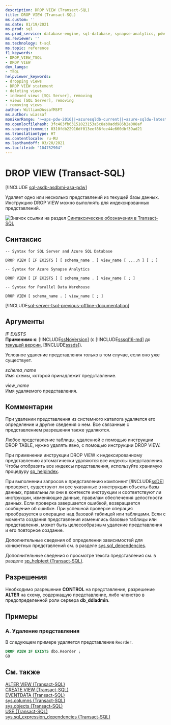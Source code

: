 ```yaml
---
description: DROP VIEW (Transact-SQL)
title: DROP VIEW (Transact-SQL)
ms.custom: ''
ms.date: 01/19/2021
ms.prod: sql
ms.prod_service: database-engine, sql-database, synapse-analytics, pdw
ms.reviewer: ''
ms.technology: t-sql
ms.topic: reference
f1_keywords:
- DROP_VIEW_TSQL
- DROP VIEW
dev_langs:
- TSQL
helpviewer_keywords:
- dropping views
- DROP VIEW statement
- deleting views
- indexed views [SQL Server], removing
- views [SQL Server], removing
- removing views
author: WilliamDAssafMSFT
ms.author: wiassaf
monikerRange: '>=aps-pdw-2016||=azuresqldb-current||=azure-sqldw-latest||>=sql-server-2016||>=sql-server-linux-2017||=azuresqldb-mi-current'
ms.openlocfilehash: 3fc463fb63151023153a5c8ab0add986b2a008af
ms.sourcegitcommit: 0310fdb22916df013eef86fee44e660dbf39ad21
ms.translationtype: HT
ms.contentlocale: ru-RU
ms.lasthandoff: 03/20/2021
ms.locfileid: "104752904"
---
```

# <a name="drop-view-transact-sql"></a>DROP VIEW (Transact-SQL)
[!INCLUDE [sql-asdb-asdbmi-asa-pdw](../../includes/applies-to-version/sql-asdb-asdbmi-asa-pdw.md)]

  Удаляет одно или несколько представлений из текущей базы данных. Инструкцию DROP VIEW можно выполнять для индексированных представлений.  
  
 ![Значок ссылки на раздел](../../database-engine/configure-windows/media/topic-link.gif "Значок ссылки на раздел") [Синтаксические обозначения в Transact-SQL](../../t-sql/language-elements/transact-sql-syntax-conventions-transact-sql.md)  
  
## <a name="syntax"></a>Синтаксис  
  
```syntaxsql
-- Syntax for SQL Server and Azure SQL Database
  
DROP VIEW [ IF EXISTS ] [ schema_name . ] view_name [ ...,n ] [ ; ]  
```  

```syntaxsql
-- Syntax for Azure Synapse Analytics
  
DROP VIEW [ IF EXISTS ] [ schema_name . ] view_name [ ; ]  
```  

```syntaxsql
-- Syntax for Parallel Data Warehouse  
  
DROP VIEW [ schema_name . ] view_name [ ; ]  
```  
  
[!INCLUDE[sql-server-tsql-previous-offline-documentation](../../includes/sql-server-tsql-previous-offline-documentation.md)]

## <a name="arguments"></a>Аргументы
 *IF EXISTS*  
 **Применимо к**: [!INCLUDE[ssNoVersion](../../includes/ssnoversion-md.md)] (с [!INCLUDE[sssql16-md](../../includes/sssql16-md.md)] до [текущей версии](/troubleshoot/sql/general/determine-version-edition-update-level), [!INCLUDE[sssds](../../includes/sssds-md.md)]).  
  
 Условное удаление представления только в том случае, если оно уже существует.  
  
 *schema_name*  
 Имя схемы, которой принадлежит представление.  
  
 *view_name*  
 Имя удаляемого представления.  
  
## <a name="remarks"></a>Комментарии  
 При удалении представления из системного каталога удаляется его определение и другие сведения о нем. Все связанные с представлением разрешения также удаляются.  
  
 Любое представление таблицы, удаленной с помощью инструкции DROP TABLE, нужно удалять явно, с помощью инструкции DROP VIEW.  
  
 При применении инструкции DROP VIEW к индексированному представлению автоматически удаляются все индексы представления. Чтобы отобразить все индексы представления, используйте хранимую процедуру [sp_helpindex](../../relational-databases/system-stored-procedures/sp-helpindex-transact-sql.md).  
  
 При выполнении запросов к представлению компонент [!INCLUDE[ssDE](../../includes/ssde-md.md)] проверяет, существуют ли все указанные в инструкции объекты базы данных, правильны ли они в контексте инструкции и соответствуют ли инструкции, изменяющие данные, правилам обеспечения целостности данных. Если проверка завершается ошибкой, возвращается сообщение об ошибке. При успешной проверке операция преобразуется в операцию над базовой таблицей или таблицами. Если с момента создания представления изменились базовые таблицы или представления, может быть целесообразным удаление представления и его повторное создание.  
  
 Дополнительные сведения об определении зависимостей для конкретных представлений см. в разделе [sys.sql_dependencies](../../relational-databases/system-catalog-views/sys-sql-dependencies-transact-sql.md).  
  
 Дополнительные сведения о просмотре текста представления см. в разделе [sp_helptext (Transact-SQL)](../../relational-databases/system-stored-procedures/sp-helptext-transact-sql.md).  
  
## <a name="permissions"></a>Разрешения  
 Необходимо разрешение **CONTROL** на представление, разрешение **ALTER** на схему, содержащую представление, либо членство в предопределенной роли сервера **db_ddladmin**.  
  
## <a name="examples"></a>Примеры  
  
### <a name="a-drop-a-view"></a>A. Удаление представления  
 В следующем примере удаляется представление `Reorder`.  
  
```sql
DROP VIEW IF EXISTS dbo.Reorder ;  
GO  
```  
  
## <a name="see-also"></a>См. также  
 [ALTER VIEW (Transact-SQL)](../../t-sql/statements/alter-view-transact-sql.md)   
 [CREATE VIEW (Transact-SQL)](../../t-sql/statements/create-view-transact-sql.md)   
 [EVENTDATA (Transact-SQL)](../../t-sql/functions/eventdata-transact-sql.md)   
 [sys.columns (Transact-SQL)](../../relational-databases/system-catalog-views/sys-columns-transact-sql.md)   
 [sys.objects (Transact-SQL)](../../relational-databases/system-catalog-views/sys-objects-transact-sql.md)   
 [USE (Transact-SQL)](../../t-sql/language-elements/use-transact-sql.md)   
 [sys.sql_expression_dependencies (Transact-SQL)](../../relational-databases/system-catalog-views/sys-sql-expression-dependencies-transact-sql.md)